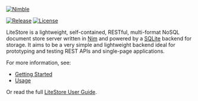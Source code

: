 [![Nimble](https://raw.githubusercontent.com/yglukhov/nimble-tag/master/nimble.png)](https://nimble.directory/pkg/litestore)

[![Release](https://img.shields.io/github/release/h3rald/litestore.svg)](https://github.com/h3rald/litestore/releases/latest)
[![License](https://img.shields.io/github/license/h3rald/litestore.svg)](https://raw.githubusercontent.com/h3rald/litestore/master/LICENSE)

LiteStore is a lightweight, self-contained, RESTful, multi-format NoSQL document store server written in [Nim](http://www.nim-lang.org) and powered by a [SQLite](http://www.sqlite.org) backend for storage. It aims to be a very simple and lightweight backend ideal for prototyping and testing REST APIs and single-page applications.

For more information, see:

* [Getting Started](src/admin/md/getting-started.md)
* [Usage](src/admin/md/usage.md)

Or read the full [LiteStore User Guide](https://h3rald.com/litestore/LiteStore_UserGuide.htm).

